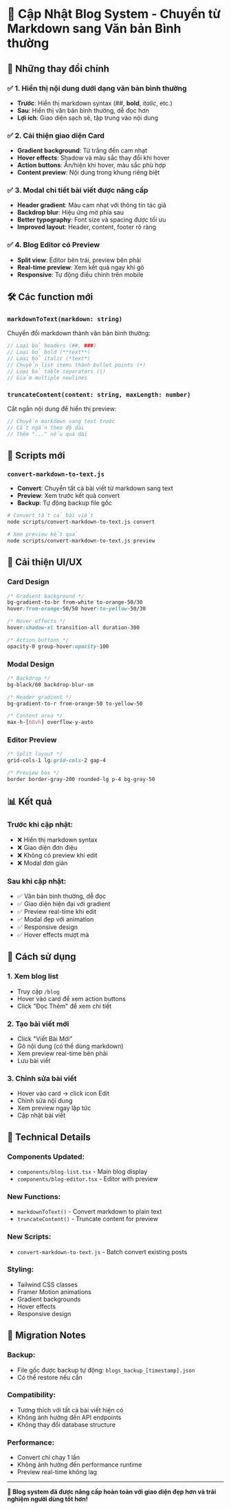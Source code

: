 # 📝 Cập Nhật Blog System - Chuyển từ Markdown sang Văn bản Bình thường

## 🎯 **Những thay đổi chính**

### ✅ **1. Hiển thị nội dung dưới dạng văn bản bình thường**

- **Trước**: Hiển thị markdown syntax (##, **bold**, _italic_, etc.)
- **Sau**: Hiển thị văn bản bình thường, dễ đọc hơn
- **Lợi ích**: Giao diện sạch sẽ, tập trung vào nội dung

### ✅ **2. Cải thiện giao diện Card**

- **Gradient background**: Từ trắng đến cam nhạt
- **Hover effects**: Shadow và màu sắc thay đổi khi hover
- **Action buttons**: Ẩn/hiện khi hover, màu sắc phù hợp
- **Content preview**: Nội dung trong khung riêng biệt

### ✅ **3. Modal chi tiết bài viết được nâng cấp**

- **Header gradient**: Màu cam nhạt với thông tin tác giả
- **Backdrop blur**: Hiệu ứng mờ phía sau
- **Better typography**: Font size và spacing được tối ưu
- **Improved layout**: Header, content, footer rõ ràng

### ✅ **4. Blog Editor có Preview**

- **Split view**: Editor bên trái, preview bên phải
- **Real-time preview**: Xem kết quả ngay khi gõ
- **Responsive**: Tự động điều chỉnh trên mobile

## 🛠️ **Các function mới**

### `markdownToText(markdown: string)`

Chuyển đổi markdown thành văn bản bình thường:

```javascript
// Loại bỏ headers (##, ###)
// Loại bỏ bold (**text**)
// Loại bỏ italic (*text*)
// Chuyển list items thành bullet points (•)
// Loại bỏ table separators (|)
// Giảm multiple newlines
```

### `truncateContent(content: string, maxLength: number)`

Cắt ngắn nội dung để hiển thị preview:

```javascript
// Chuyển markdown sang text trước
// Cắt ngắn theo độ dài
// Thêm "..." nếu quá dài
```

## 📁 **Scripts mới**

### `convert-markdown-to-text.js`

- **Convert**: Chuyển tất cả bài viết từ markdown sang text
- **Preview**: Xem trước kết quả convert
- **Backup**: Tự động backup file gốc

```bash
# Convert tất cả bài viết
node scripts/convert-markdown-to-text.js convert

# Xem preview kết quả
node scripts/convert-markdown-to-text.js preview
```

## 🎨 **Cải thiện UI/UX**

### **Card Design**

```css
/* Gradient background */
bg-gradient-to-br from-white to-orange-50/30
hover:from-orange-50/50 hover:to-yellow-50/30

/* Hover effects */
hover:shadow-xl transition-all duration-300

/* Action buttons */
opacity-0 group-hover:opacity-100
```

### **Modal Design**

```css
/* Backdrop */
bg-black/60 backdrop-blur-sm

/* Header gradient */
bg-gradient-to-r from-orange-50 to-yellow-50

/* Content area */
max-h-[60vh] overflow-y-auto
```

### **Editor Preview**

```css
/* Split layout */
grid-cols-1 lg:grid-cols-2 gap-4

/* Preview box */
border border-gray-200 rounded-lg p-4 bg-gray-50
```

## 📊 **Kết quả**

### **Trước khi cập nhật:**

- ❌ Hiển thị markdown syntax
- ❌ Giao diện đơn điệu
- ❌ Không có preview khi edit
- ❌ Modal đơn giản

### **Sau khi cập nhật:**

- ✅ Văn bản bình thường, dễ đọc
- ✅ Giao diện hiện đại với gradient
- ✅ Preview real-time khi edit
- ✅ Modal đẹp với animation
- ✅ Responsive design
- ✅ Hover effects mượt mà

## 🚀 **Cách sử dụng**

### **1. Xem blog list**

- Truy cập `/blog`
- Hover vào card để xem action buttons
- Click "Đọc Thêm" để xem chi tiết

### **2. Tạo bài viết mới**

- Click "Viết Bài Mới"
- Gõ nội dung (có thể dùng markdown)
- Xem preview real-time bên phải
- Lưu bài viết

### **3. Chỉnh sửa bài viết**

- Hover vào card → click icon Edit
- Chỉnh sửa nội dung
- Xem preview ngay lập tức
- Cập nhật bài viết

## 🔧 **Technical Details**

### **Components Updated:**

- `components/blog-list.tsx` - Main blog display
- `components/blog-editor.tsx` - Editor with preview

### **New Functions:**

- `markdownToText()` - Convert markdown to plain text
- `truncateContent()` - Truncate content for preview

### **New Scripts:**

- `convert-markdown-to-text.js` - Batch convert existing posts

### **Styling:**

- Tailwind CSS classes
- Framer Motion animations
- Gradient backgrounds
- Hover effects
- Responsive design

## 📝 **Migration Notes**

### **Backup:**

- File gốc được backup tự động: `blogs_backup_[timestamp].json`
- Có thể restore nếu cần

### **Compatibility:**

- Tương thích với tất cả bài viết hiện có
- Không ảnh hưởng đến API endpoints
- Không thay đổi database structure

### **Performance:**

- Convert chỉ chạy 1 lần
- Không ảnh hưởng đến performance runtime
- Preview real-time không lag

---

**🎉 Blog system đã được nâng cấp hoàn toàn với giao diện đẹp hơn và trải nghiệm người dùng tốt hơn!**
